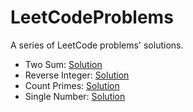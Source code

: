 # LeetCodeProblems

A series of LeetCode problems' solutions.

- Two Sum: [Solution](https://github.com/guvarallo/LeetCodeProblems/blob/master/two-sum.js)
- Reverse Integer: [Solution](https://github.com/guvarallo/LeetCodeProblems/blob/master/reverse-integer.js)
- Count Primes: [Solution](https://github.com/guvarallo/LeetCodeProblems/blob/master/count-primes.js)
- Single Number: [Solution](https://github.com/guvarallo/LeetCodeProblems/blob/master/single-number.js)